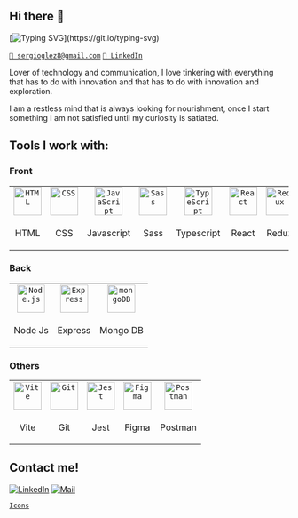## Hi there 👋

[![Typing SVG](https://readme-typing-svg.demolab.com?font=Montserrat&size=25&duration=4000&pause=500&color=48DC9D&vCenter=true&random=false&width=435&lines=I'm+Sergio%2C+fullstack+developer;Nice+to+meet+you!)](https://git.io/typing-svg)

[`📧 sergioglez8@gmail.com`](mailto:sergioglez8@gmail.com)
[`🤝 LinkedIn`](https://www.linkedin.com/in/sergiogonzalezgirona/)

Lover of technology and communication, I love tinkering with everything that has to do with innovation and that has to do with innovation and exploration. 

I am a restless mind that is always looking for nourishment, once I start something I am not satisfied until my curiosity is satiated.

## Tools I work with:
### Front 
<div>
	<table>
		<tr>
			<td align="center"><code><img width="50" src="https://user-images.githubusercontent.com/25181517/192158954-f88b5814-d510-4564-b285-dff7d6400dad.png" alt="HTML" title="HTML"/></code></td>
			<td align="center"><code><img width="50" src="https://user-images.githubusercontent.com/25181517/183898674-75a4a1b1-f960-4ea9-abcb-637170a00a75.png" alt="CSS" title="CSS"/></code></td>
			<td align="center"><code><img width="50" src="https://user-images.githubusercontent.com/25181517/117447155-6a868a00-af3d-11eb-9cfe-245df15c9f3f.png" alt="JavaScript" title="JavaScript"/></code></td>
			<td align="center"><code><img width="50" src="https://user-images.githubusercontent.com/25181517/192158956-48192682-23d5-4bfc-9dfb-6511ade346bc.png" alt="Sass" title="Sass"/></code></td>
			<td align="center"><code><img width="50" src="https://user-images.githubusercontent.com/25181517/183890598-19a0ac2d-e88a-4005-a8df-1ee36782fde1.png" alt="TypeScript" title="TypeScript"/></code></td>
			<td align="center"><code><img width="50" src="https://user-images.githubusercontent.com/25181517/183897015-94a058a6-b86e-4e42-a37f-bf92061753e5.png" alt="React" title="React"/></code></td>
			<td align="center"><code><img width="50" src="https://user-images.githubusercontent.com/25181517/187896150-cc1dcb12-d490-445c-8e4d-1275cd2388d6.png" alt="Redux" title="Redux"/></code></td>
		</tr>
    <tr>
    <td align="center"><p>HTML</p></td>
    <td align="center"><p>CSS</p></td>
    <td align="center"><p>Javascript</p></td>
    <td align="center"><p>Sass</p></td>
    <td align="center"><p>Typescript</p></td>
    <td align="center"><p>React</p></td>
    <td align="center"><p>Redux</p></td>
    </tr>
	</table>
</div>

### Back
<div>
	<table>
		<tr>
			<td align="center"><code><img width="50" src="https://user-images.githubusercontent.com/25181517/183568594-85e280a7-0d7e-4d1a-9028-c8c2209e073c.png" alt="Node.js" title="Node.js"/></code></td>
			<td align="center"><code><img width="50" src="https://user-images.githubusercontent.com/25181517/183859966-a3462d8d-1bc7-4880-b353-e2cbed900ed6.png" alt="Express" title="Express"/></code></td>
			<td align="center"><code><img width="50" src="https://user-images.githubusercontent.com/25181517/182884177-d48a8579-2cd0-447a-b9a6-ffc7cb02560e.png" alt="mongoDB" title="mongoDB"/></code></td>
		</tr>
    <tr>
      <td align="center"><p>Node Js</p></td>
      <td align="center"><p>Express</p></td>
      <td align="center"><p>Mongo DB</p></td>
    </tr>
	</table>
</div>

### Others
<div>
	<table>
		<tr>
			<td align="center"><code><img width="50" src="https://github.com/marwin1991/profile-technology-icons/assets/62091613/b40892ef-efb8-4b0e-a6b5-d1cfc2f3fc35" alt="Vite" title="Vite"/></code></td>
			<td align="center"><code><img width="50" src="https://user-images.githubusercontent.com/25181517/192108372-f71d70ac-7ae6-4c0d-8395-51d8870c2ef0.png" alt="Git" title="Git"/></code></td>
			<td align="center"><code><img width="50" src="https://user-images.githubusercontent.com/25181517/187955005-f4ca6f1a-e727-497b-b81b-93fb9726268e.png" alt="Jest" title="Jest"/></code></td>
			<td align="center"><code><img width="50" src="https://user-images.githubusercontent.com/25181517/189715289-df3ee512-6eca-463f-a0f4-c10d94a06b2f.png" alt="Figma" title="Figma"/></code></td>
			<td align="center"><code><img width="50" src="https://user-images.githubusercontent.com/25181517/192109061-e138ca71-337c-4019-8d42-4792fdaa7128.png" alt="Postman" title="Postman"/></code></td>
		</tr>
    <tr>
    <td align="center"><p>Vite</p></td>
    <td align="center"><p>Git</p></td>
    <td align="center"><p>Jest</p></td>
    <td align="center"><p>Figma</p></td>
    <td align="center"><p>Postman</p></td>
    </tr>
	</table>
</div>

## Contact me!
<p><a href="https://www.linkedin.com/in/sergiogonzalezgirona/" target="_blank"><img alt="LinkedIn" src="https://img.shields.io/badge/linkedin-%230077B5.svg?&style=for-the-badge&logo=linkedin&logoColor=white"/></a> <a href="mailto:sergioglez8@gmail.com" target="_blank"><img alt="Mail" src="https://img.shields.io/badge/Gmail-D14836?style=for-the-badge&logo=gmail&logoColor=white" /></a>



[`Icons`](https://marwin1991.github.io/profile-technology-icons/)

